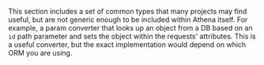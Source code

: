 This section includes a set of common types that many projects may find useful, but are not generic enough to be included within Athena itself.  For example, a param converter that looks up an object from a DB based on an `id` path parameter and sets the object within the requests' attributes.  This is a useful converter, but the exact implementation would depend on which ORM you are using.
